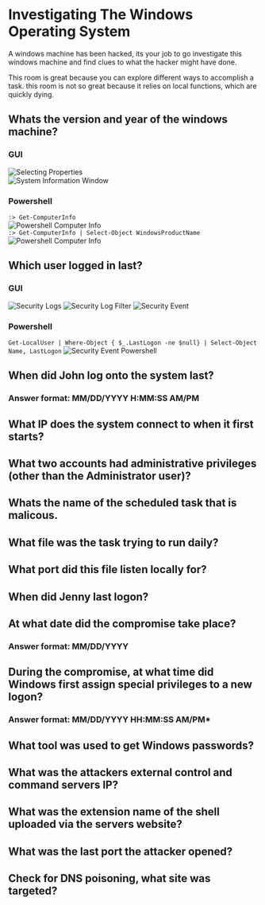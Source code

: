 # Investigating The Windows Operating System  
A windows machine has been hacked, its your job to go investigate this windows machine and find clues to what the hacker might have done.

This room is great because you can explore different ways to accomplish a task.
this room is not so great because it relies on local functions, which are quickly dying.

## Whats the version and year of the windows machine?

### GUI
![Selecting Properties](/assets/investigate-windows-00)  
![System Information Window](/assets/investigate-windows-01)  

### Powershell

`:> Get-ComputerInfo`  
![Powershell Computer Info](/assets/investigate-windows-02)  
`:> Get-ComputerInfo | Select-Object WindowsProductName`  
![Powershell Computer Info](/assets/investigate-windows-03)  
  
## Which user logged in last?

### GUI

![Security Logs](/assets/investigate-windows-04)
![Security Log Filter](/assets/investigate-windows-05)
![Security Event](/assets/investigate-windows-06)

### Powershell

`Get-LocalUser | Where-Object { $_.LastLogon -ne $null} | Select-Object Name, LastLogon`
![Security Event Powershell](/assets/investigate-windows-07)

## When did John log onto the system last?

### Answer format: MM/DD/YYYY H:MM:SS AM/PM



## What IP does the system connect to when it first starts?

## What two accounts had administrative privileges (other than the Administrator user)?

## Whats the name of the scheduled task that is malicous.

## What file was the task trying to run daily?

## What port did this file listen locally for?

## When did Jenny last logon?

## At what date did the compromise take place?

### Answer format: MM/DD/YYYY

## During the compromise, at what time did Windows first assign special privileges to a new logon?

### Answer format: MM/DD/YYYY HH:MM:SS AM/PM*

## What tool was used to get Windows passwords?

## What was the attackers external control and command servers IP?

## What was the extension name of the shell uploaded via the servers website?

## What was the last port the attacker opened?

## Check for DNS poisoning, what site was targeted?
